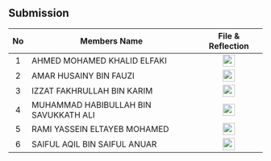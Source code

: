 ## Submission
| No | Members Name |  File & Reflection |
| :-----: |  ------ | :-----: | 
| 1 | AHMED MOHAMED KHALID ELFAKI |  <a href="https://github.com/miqbaltariq/SECP1513/tree/main/SECP1513-04/TECH COM/AHMED MOHAMED KHALID ELFAKI" ><img src="https://github.com/drshahizan/software-engineering/blob/main/project/project/sec01/curiousity/img/document1.png?raw=true" width="24px" height="24px" ></a> | 
| 2 | AMAR HUSAINY BIN FAUZI | <a href="https://github.com/miqbaltariq/SECP1513/tree/main/SECP1513-04/TECH COM/AMAR HUSAINY BIN FAUZI" ><img src="https://github.com/drshahizan/software-engineering/blob/main/project/project/sec01/curiousity/img/document1.png?raw=true" width="24px" height="24px" ></a> | 
| 3 | IZZAT FAKHRULLAH BIN KARIM | <a href="https://github.com/miqbaltariq/SECP1513/tree/main/SECP1513-04/TECH COM/IZZAT FAKHRULLAH BIN KARIM" ><img src="https://github.com/drshahizan/software-engineering/blob/main/project/project/sec01/curiousity/img/document1.png?raw=true" width="24px" height="24px" ></a> | 
| 4 | MUHAMMAD HABIBULLAH BIN SAVUKKATH ALI | <a href="https://github.com/miqbaltariq/SECP1513/tree/main/SECP1513-04/TECH COM/MUHAMMAD HABIBULLAH BIN SAVUKKATH ALI" ><img src="https://github.com/drshahizan/software-engineering/blob/main/project/project/sec01/curiousity/img/document1.png?raw=true" width="24px" height="24px" ></a> | 
| 5 | RAMI YASSEIN ELTAYEB MOHAMED |  <a href="https://github.com/miqbaltariq/SECP1513/tree/main/SECP1513-04/TECH COM/RAMI YASSEIN ELTAYEB MOHAMED" ><img src="https://github.com/drshahizan/software-engineering/blob/main/project/project/sec01/curiousity/img/document1.png?raw=true" width="24px" height="24px" ></a> |  
| 6 | SAIFUL AQIL BIN SAIFUL ANUAR |  <a href="https://github.com/miqbaltariq/SECP1513/tree/main/SECP1513-04/TECH COM/SAIFUL AQIL BIN SAIFUL ANUAR" ><img src="https://github.com/drshahizan/software-engineering/blob/main/project/project/sec01/curiousity/img/document1.png?raw=true" width="24px" height="24px" ></a> | 
